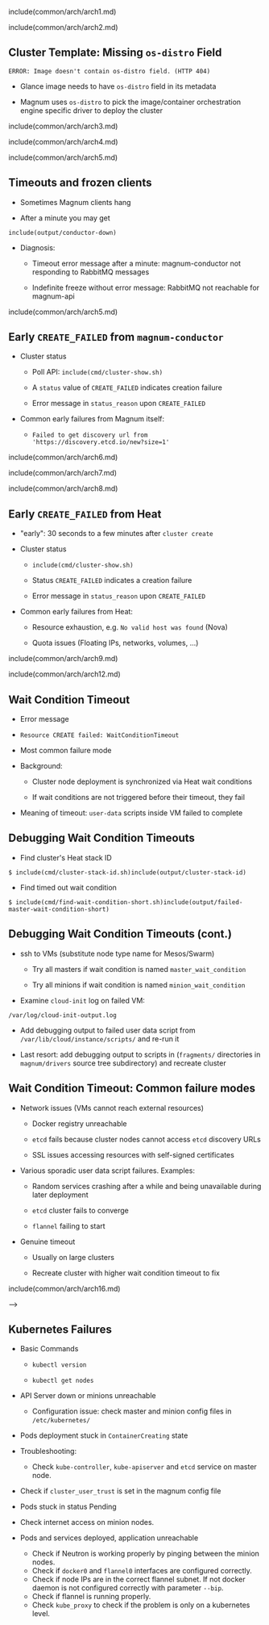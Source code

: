 <!--

# User...

Like many stories in our profession, this one one starts with a user. That user
operates a Magnum client.

![User...](img/magnum_architecture_0.PNG)

-->

include(common/arch/arch1.md)

<!--

# User and Magnum API

That client talks to the Magnum API...

![User and Magnum API](img/magnum_architecture_1.PNG)

-->

include(common/arch/arch2.md)


<!--

# Describe Cluster in ClusterTemplate

...and creates a cluster template.

A cluster template is a data structure holding most of a magnum cluster's
metadata, such as the container orchestration engine and the glance image to
use.

![Describe Cluster in ClusterTemplate](img/magnum_architecture_2.PNG)

-->



## Cluster Template: Missing `os-distro` Field

```
ERROR: Image doesn't contain os-distro field. (HTTP 404)
```

* Glance image needs to have `os-distro` field in its metadata

* Magnum uses `os-distro` to pick the image/container orchestration engine
  specific driver to deploy the cluster

<!--

## Cluster Template: Missing `os-distro` Field

This operation can fail due to the Glance image lacking an `os-distro` field:

```
ERROR: Image doesn't contain os-distro field. (HTTP 404)
```

Magnum uses this field to pick the image specific driver to use for cluster
setup, so set it and this error will go away.

-->

include(common/arch/arch3.md)

<!--

# Create Cluster...

![Create Cluster...](img/magnum_architecture_3.PNG)

-->

include(common/arch/arch4.md)

<!--

# ...based on ClusterTemplate

Now that we have a Cluster Template we can create the cluster itself, which
references it.

![...based on ClusterTemplate](img/magnum_architecture_4.PNG)

-->

include(common/arch/arch5.md)

<!--

# API to Conductor: "Create Cluster, please"

When Magnum API gets this request to create a cluster, it passes a RabbitMQ
message to its backend service, `magnum-conductor`, which does the actual work.

![API to Conductor: "Create Cluster, please"](img/magnum_architecture_5.PNG)

-->

## Timeouts and frozen clients

* Sometimes Magnum clients hang

* After a minute you may get

```
include(output/conductor-down) 
```

* Diagnosis:

  * Timeout error message after a minute: magnum-conductor not
    responding to RabbitMQ messages

  * Indefinite freeze without error message: RabbitMQ not reachable for
    magnum-api

<!--

## Timeouts and frozen clients

That communication may break down, though.

Depending on whether RabbitMQ or just `magnum-conductor` is unavailable,
`magnum-client` will either hang or output this error message after a minute.

If this happens, make sure both services are up and running and retry.

-->

include(common/arch/arch5.md)

<!--

So, back to magnum-conductor. Let's assume it gets the message now.

-->

## Early `CREATE_FAILED` from `magnum-conductor`

* Cluster status

  * Poll API: `include(cmd/cluster-show.sh)`

  * A `status` value of `CREATE_FAILED` indicates creation failure

  * Error message in `status_reason` upon `CREATE_FAILED`

* Common early failures from Magnum itself:

  * `Failed to get discovery url from 'https://discovery.etcd.io/new?size=1'`

<!--

From this point onward we need to poll the Magnum API...

```
include(cmd/cluster-show.sh)
```

...and examine the `status` and `status_reason` fields to see the state of our
cluster. `status` will tell us if cluster creation failed, suceeded or is still
in progress. `status_reason` will tell us why it failed if it did.

If we do get a `CREATE_FAILED` status after only a couple of seconds it's
usually due to `magnum-conductor` failing to obtain an `etcd` discovery URL.

This is pretty common in enterprise environments where the machine
magnum-conductor runs on may not be able to access the Internet.

In this is the case for you, you will need to set up a local `etcd` discovery
service and specify it in your clusters' cluster templates.

-->

include(common/arch/arch6.md)

<!--

## Generate a Heat Template Matching Cluster

If none of the early errors happened, `magnum-conductor` generates a Heat
template now...

![Generate a Heat Template Matching Cluster](img/magnum_architecture_6.PNG)

-->

include(common/arch/arch7.md)

<!--

# Send Heat Template to Heat API


![Send Heat Template to Heat API](img/magnum_architecture_7.PNG)


...and submits it to the Heat API.

-->

include(common/arch/arch8.md)

<!--

# Heat Creates VMs and Plumbing

Heat will then spawn Nova instances, interconnect them with Neutron networks,
and add all the other ingredients required for our cluster...

![Heat Creates VMs and Plumbing](img/magnum_architecture_8.PNG)

-->


## Early `CREATE_FAILED` from Heat

* "early": 30 seconds to a few minutes after `cluster create`

* Cluster status

  * `include(cmd/cluster-show.sh)`

  * Status `CREATE_FAILED` indicates a creation failure

  * Error message in `status_reason` upon `CREATE_FAILED`

* Common early failures from Heat:

  * Resource exhaustion, e.g. `No valid host was found` (Nova)

  * Quota issues (Floating IPs, networks, volumes, ...)

<!--

## Early `CREATE_FAILED` from Heat

...presuming it can. 

For it may encounter resource exhaustion problems such as the ever popular `No
valid host was found` or too tight a quota somewhere.

-->

include(common/arch/arch9.md)

<!--

# VMs Run Container Friendly OS Image

If we make it past this hurdle we will now have a bunch of VMs...

![VMs Run Container Friendly OS Image](img/magnum_architecture_9.PNG)

-->

include(common/arch/arch12.md)

<!--

# user-data run by cloud-init

...on which `cloud-init` runs the CloudConfig scripts generated by Magnum.

If these fail to complete on a node, we will see the most common Magnum failure
mode:

![user-data run by cloud-init](img/magnum_architecture_12.PNG)

-->

## Wait Condition Timeout

* Error message

 * `Resource CREATE failed: WaitConditionTimeout`

* Most common failure mode

* Background:

  * Cluster node deployment is synchronized via Heat wait conditions

  * If wait conditions are not triggered before their timeout, they fail

* Meaning of timeout: `user-data` scripts inside VM failed to complete

<!--

## Wait Condition Timeout

Just like other errors, you will see this one in the `status_reason` field.

Wait condition timeouts happen if the user data scripts on an instance fail to
signal completion to the Heat API:

the very last script to run does this signalling. If any of the scripts before
it fail, the wait condition will not receive a signal and time out.

-->

## Debugging Wait Condition Timeouts

* Find cluster's Heat stack ID

```
$ include(cmd/cluster-stack-id.sh)include(output/cluster-stack-id)
```

* Find timed out wait condition

```
$ include(cmd/find-wait-condition-short.sh)include(output/failed-master-wait-condition-short)
```

<!--

## Debugging Wait Condition Timeouts

Debugging this always follows the same pattern:

First of all you need to find the cluster's Heat stack ID:

```
$ include(cmd/cluster-stack-id.sh)include(output/cluster-stack-id)
```

Second, you list the stack's resources and find the offending wait condition:

```
$ include(cmd/find-wait-condition.sh)include(output/failed-master-wait-condition)
```

We are only interested in the first column here, hence the `awk`. The first
column tells us whether the problematic node is a master or minion node.

-->

## Debugging Wait Condition Timeouts (cont.)

* ssh to VMs (substitute node type name for Mesos/Swarm)

  * Try all masters if wait condition is named `master_wait_condition`

  * Try all minions if wait condition is named `minion_wait_condition`

* Examine `cloud-init` log on failed VM:

```
/var/log/cloud-init-output.log
```

* Add debugging output to failed user data script from
  `/var/lib/cloud/instance/scripts/` and re-run it

* Last resort: add debugging output to scripts in (`fragments/` directories in
  `magnum/drivers` source tree subdirectory) and recreate cluster

<!--

You ssh to all nodes of the type that failed (be that master or minion) and
examine `/var/log/cloud-init-output.log` for errors. 

Once you've got a log with errors you've found the broken node.

You could find the exact node right away by digging through Heat, but that
takes too long to explain in a lightning talk.

Once you've got the problematic node, you've got 3 levels of debugging
escalation:

1) You might get lucky and see the problem in the log.

2) If there's no useful information in there other than "this script failed",
add debug output to the failed script and re-run it.

3) If the problem requires a pristine VM to reproduce, you'll have to add your
   debug output to the same script in the Magnum source tree and recreate the
   cluster.

-->


## Wait Condition Timeout: Common failure modes

* Network issues (VMs cannot reach external resources)

  * Docker registry unreachable

  * `etcd` fails because cluster nodes cannot access `etcd` discovery URLs

  * SSL issues accessing resources with self-signed certificates

* Various sporadic user data script failures. Examples:

  * Random services crashing after a while and being unavailable during later
    deployment

  * `etcd` cluster fails to converge

  * `flannel` failing to start

* Genuine timeout

  * Usually on large clusters

  * Recreate cluster with higher wait condition timeout to fix

<!--

There are three basic categories of wait condition timeout:

1. Network issues where the user-data scripts are unable to reach external
   resources or stumble upon SSL certificate validation.

2. User data scripts failing sporadically at some stage. There are a ton of
   moving parts in there and sometimes they fail. Some we've seen so far:

   *  Services crashing a little after startup
   * `etcd` or `flannel` acting up when a user data script expects them to work

3. Last but not least, the default timeout of 60 minutes for wait conditions may be
   too low for very large clusters on very busy clouds.
   
   You'll see successful user data scripts across the board in that case.
   
   Just recreate the cluster with a bigger timeout to fix the problem.

-->


include(common/arch/arch16.md)

<!--

# Kubernetes Credentials from Magnum API

Let's assume all cloud-init scripts run fine. Then `cloud-init` will have
configured Kubernetes now and the cluster is ready to receive containers.

And now the user comes along and starts talking to the Kubernetes API.

![Kubernetes Credentials from Magnum API](img/magnum_architecture_16.PNG)

-->



-->

## Kubernetes Failures

* Basic Commands

  * `kubectl version`

  * `kubectl get nodes`

* API Server down or minions unreachable

  * Configuration issue: check master and minion config files in `/etc/kubernetes/`

* Pods deployment stuck in `ContainerCreating` state

* Troubleshooting:

  * Check `kube-controller`, `kube-apiserver` and `etcd` service on master node.

 * Check if `cluster_user_trust` is set in the magnum config file

* Pods stuck in status Pending

 * Check internet access on minion nodes.

* Pods and services deployed, application unreachable

  * Check if Neutron is working properly by pinging between the minion nodes.
  * Check if `docker0` and `flannel0` interfaces are configured correctly.
  * Check if node IPs are in the correct flannel subnet. If not docker daemon
    is not configured correctly with parameter `--bip`.
  * Check if flannel is running properly.
  * Check `kube_proxy` to check if the problem is only on a kubernetes
    level.

<!--

A few things can go wrong like the apiserver is down which you will see with
the kubectl version command or the minion nodes are not reachable which will
result in  kubectl get nodes returning nothing which again mostly is a config
related issue.

The pod can be stuck in creating state due to several reasons but the most
likely could be that the kubernetes services or etcd is down. Another common
reason when it happens is when cluster_user_trust is not set in the magnum
config. This happens in case the OpenStack services need to be reached as a
part of the pod creation for eg when using cinder as the volume driver for the
cluster.

The pod status is Pending while the Docker image is being downloaded, so if
the status does not change for a long time, log into the minion node and check
for Cluster internet access.

Note: This is specific to the default network driver flannel.
There are different levels at which the network could be broken leading to
connectivity issues. Firstly, make sure that neutron is working properly and
that all the nodes in the cluster are able to ping each other. The networking
between pods is different and separate from the neutron network set up for the
cluster. Kubernetes presents a flat network space for the pods and services and
uses different network drivers to provide this network model. Start by checking
the interfaces and the docker deamon. Then check flannel which is the default
network driver for magnum which provides a flat network space for the
containers in a cluster. Therefore, if Flannel fails, some containers will not
be able to access services from other containers in the cluster. Lastly, the
containers created by Kubernetes for pods will be on the same IP subnet as the
containers created directly in Docker and so they will have the same connectivity.
However, the pods still may not be able to reach each other because normally they
connect through some Kubernetes services rather than directly. The services are
supported by the kube-proxy and rules inserted into the iptables, therefore their
networking paths have some extra hops and there may be problems here.

-->




